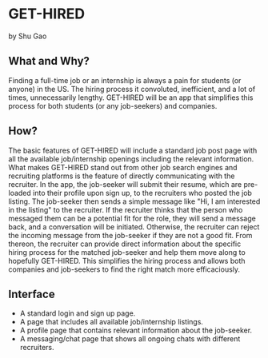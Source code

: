 # GET-HIRED
by Shu Gao


<h2> What and Why? </h2>
  Finding a full-time job or an internship is always a pain for students (or anyone) in the US. The hiring process it convoluted, inefficient, and a lot of times, unnecessarily lengthy. GET-HIRED will be an app that simplifies this process for both students (or any job-seekers) and companies. 
  
<h2> How? </h2>
  The basic features of GET-HIRED will include a standard job post page with all the available job/internship openings including the relevant information. What makes GET-HIRED stand out from other job search engines and recruiting platforms is the feature of directly communicating with the recruiter. In the app, the job-seeker will submit their resume, which are pre-loaded into their profile upon sign up, to the recruiters who posted the job listing. The job-seeker then sends a simple message like "Hi, I am interested in the listing" to the recruiter. If the recruiter thinks that the person who messaged them can be a potential fit for the role, they will send a message back, and a conversation will be initiated. Otherwise, the recruiter can reject the incoming message from the job-seeker if they are not a good fit. From thereon, the recruiter can provide direct information about the specific hiring process for the matched job-seeker and help them move along to hopefully GET-HIRED. This simplifies the hiring process and allows both companies and job-seekers to find the right match more efficaciously. 
  
  <h2> Interface </h2>
  <ul>
    <li> A standard login and sign up page. </li>
    <li> A page that includes all available job/internship listings.</li>
    <li> A profile page that contains relevant information about the job-seeker.</li>
    <li> A messaging/chat page that shows all ongoing chats with different recruiters.</li>
  </ul>
 
